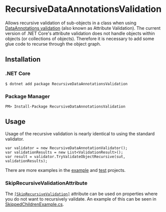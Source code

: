 # RecursiveDataAnnotationsValidation

Allows recursive validation of sub-objects in a class when using [DataAnnotations validation](https://docs.microsoft.com/en-us/aspnet/core/mvc/models/validation?view=aspnetcore-3.1) (also known as Attribute Validation).  The current version of .NET Core's attribute validation does not handle objects within objects (or collections of objects).  Therefore it is necessary to add some glue code to recurse through the object graph.

## Installation

### .NET Core

    $ dotnet add package RecursiveDataAnnotationsValidation

### Package Manager

    PM> Install-Package RecursiveDataAnnotationsValidation

## Usage

Usage of the recursive validation is nearly identical to using the standard validator.

    var validator = new RecursiveDataAnnotationValidator();
    var validationResults = new List<ValidationResult>();
    var result = validator.TryValidateObjectRecursive(sut, validationResults);
    
There are more examples in the [example](https://github.com/tgharold/RecursiveDataAnnotationsValidation/tree/master/examples) and [test](https://github.com/tgharold/RecursiveDataAnnotationsValidation/tree/master/test) projects.

### SkipRecursiveValidationAttribute

The [`[SkipRecursiveValidation]`](https://github.com/tgharold/RecursiveDataAnnotationsValidation/blob/master/src/RecursiveDataAnnotationsValidation/Attributes/SkipRecursiveValidation.cs) attribute can be used on properties where you do not want to recursively validate.  An example of this can be seen in [SkippedChildrenExample.cs](https://github.com/tgharold/RecursiveDataAnnotationsValidation/blob/master/test/RecursiveDataAnnotationsValidation.Tests/TestModels/SkippedChildrenExample.cs).
